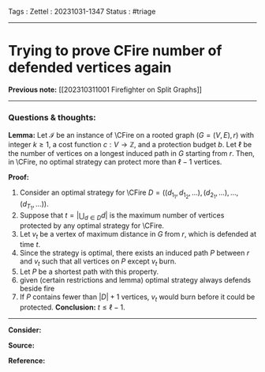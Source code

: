 Tags :
Zettel :  20231031-1347
Status : #triage 

-----

# Trying to prove CFire number of defended vertices again

**Previous note:** [[202310311001 Firefighter on Split Graphs]]

-----

### Questions & thoughts:

**Lemma:** Let $\mathcal{I}$ be an instance of \CFire on a rooted graph $(G=(V, E), r)$ with integer $k\geq 1$, a cost function $c:V\rightarrow \mathbb{Z}$, and a protection budget $b$. Let $\ell$ be the number of vertices on a longest induced path in $G$ starting from $r$. Then, in \CFire, no optimal strategy can protect more than $\ell - 1$ vertices.

**Proof:**

1. Consider an optimal strategy for \CFire $D=(({d_{1_1}, d_{1_2}, \dots)}, ({d_{2_1}, \dots}), \dots, ({d_{T_1}, \dots}))$.
2. Suppose that $t=|\bigcup_{d\in D}d|$ is the maximum number of vertices protected by any optimal strategy for \CFire.
3. Let $v_t$ be a vertex of maximum distance in $G$ from $r$, which is defended at time $t$.
4. Since the strategy is optimal, there exists an induced path $P$ between $r$ and $v_t$ such that all vertices on $P$ except $v_t$ burn.
5. Let $P$ be a shortest path with this property.
6. given (certain restrictions and lemma) optimal strategy always defends beside fire
7. If $P$ contains fewer than $|D|+1$ vertices,  $v_t$ would burn before it could be protected.
**Conclusion:** $t\leq \ell - 1$.

-----
 
**Consider:**


**Source:** 


**Reference:** 
